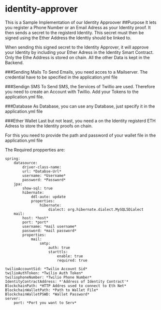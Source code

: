 # identity-approver

This is a Sample Implementation of our Identity Approover
##Purpose
It lets you register a Phone Number or an Email Adress as your Identity proof. It then sends a secret to the registerd Identity. 
This secret must then be signed using the Ether Address the Identtiy should be linked to.

When sending this signed secret to the Identity Approver, it will approve your Identity by including your Ether Adress in the Identity Smart Contract. Only the Ethe Address is stored on chain. All the other Data is kept in the Backend.

###Sending Mails
To Send Emails, you need acces to a Mailserver. The credential have to be specified in the application.yml file

###Sendign SMS
To Send SMS, the Services of Twillio are used. Therefore you need to create an Account with Twillio. Add your Tokens to the application.yml file.

###Database
As Database, you can use any Database, just specify it in the application.yml file

###Ether Wallet
Last but not least, you need a on the Identity registerd ETH Adress to store the Identity proofs on chain.

For this you need to provide the path and password of your wallet file in the application.yml file


The Required propperties are:
```
spring:
    datasource:
        driver-class-name: 
        url: *Databse-Url*
        username: *Username*
        password: *Password*
    jpa:
        show-sql: true
        hibernate:
            ddl-auto: update
            properties:
                hibernate:
                    dialect: org.hibernate.dialect.MySQL5Dialect
    mail:
        host: *host*
        port: *port*
        username: *mail username*
        password: *mail password*
        properties:
            mail:
                smtp:
                    auth: true
                    starttls:
                        enable: true
                        required: true

twilioAccountSid: *Twilio Account Sid*
twilioAuthToken: *Twilio Auth Token*
twiliophoneNumber: *Twilio Phone Number*
IdentityContractAddress: *'Address of Identity Contract'*
BlockchainPath: *HTTP Addres used to connect to Eth Net*
BlockchainWalletPath: *Path to Wallet File*
BlockchainWalletPSWD: *Wallet Password*
server:
    port: *Port you want to Serv*
```

